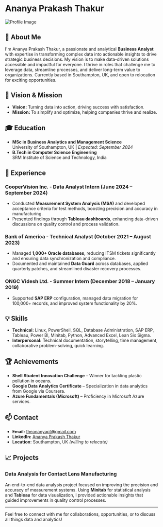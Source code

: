 # Ananya Prakash Thakur

![Profile Image](https://via.placeholder.com/150) <!-- Optional: Add your profile image -->

## 👋 About Me

I'm Ananya Prakash Thakur, a passionate and analytical **Business Analyst** with expertise in transforming complex data into actionable insights to drive strategic business decisions. My vision is to make data-driven solutions accessible and impactful for everyone. I thrive in roles that challenge me to leverage data, streamline processes, and deliver long-term value to organizations. Currently based in Southampton, UK, and open to relocation for exciting opportunities.

## 🎯 Vision & Mission
- **Vision:** Turning data into action, driving success with satisfaction.
- **Mission:** To simplify and optimize, helping companies thrive and realize.

## 🎓 Education
- **MSc in Business Analytics and Management Science**  
  University of Southampton, UK | _Expected: September 2024_
- **B.Tech in Computer Science Engineering**  
  SRM Institute of Science and Technology, India

## 💼 Experience

### CooperVision Inc. - Data Analyst Intern (June 2024 – September 2024)
- Conducted **Measurement System Analysis (MSA)** and developed acceptance criteria for test methods, boosting precision and accuracy in manufacturing.
- Presented findings through **Tableau dashboards**, enhancing data-driven discussions on quality control and process validation.

### Bank of America - Technical Analyst (October 2021 – August 2023)
- Managed **1,000+ Oracle databases**, reducing ITSM tickets significantly and ensuring data synchronization and compliance.
- Documented and maintained **Data Guard** across databases, applied quarterly patches, and streamlined disaster recovery processes.

### ONGC Videsh Ltd. - Summer Intern (December 2018 – January 2019)
- Supported **SAP ERP** configuration, managed data migration for 100,000+ records, and improved system functionality by 20%.

## 💡 Skills

- **Technical:** Linux, PowerShell, SQL, Database Administration, SAP ERP, Tableau, Power BI, Minitab, Python, Advanced Excel, Lean Six Sigma.
- **Interpersonal:** Technical documentation, storytelling, time management, collaborative problem-solving, quick learning.

## 🏆 Achievements

- **Shell Student Innovation Challenge** – Winner for tackling plastic pollution in oceans.
- **Google Data Analytics Certificate** – Specialization in data analytics from Google via Coursera.
- **Azure Fundamentals (Microsoft)** – Proficiency in Microsoft Azure services.

## 📫 Contact
- **Email:** theananyapt@gmail.com
- **LinkedIn:** [Ananya Prakash Thakur](https://www.linkedin.com/in/ananyaprakashthakur/)
- **Location:** Southampton, UK _(willing to relocate)_

## 📈 Projects

### Data Analysis for Contact Lens Manufacturing
An end-to-end data analysis project focused on improving the precision and accuracy of measurement systems. Using **Minitab** for statistical analysis and **Tableau** for data visualization, I provided actionable insights that guided improvements in quality control processes.

---

Feel free to connect with me for collaborations, opportunities, or to discuss all things data and analytics!
